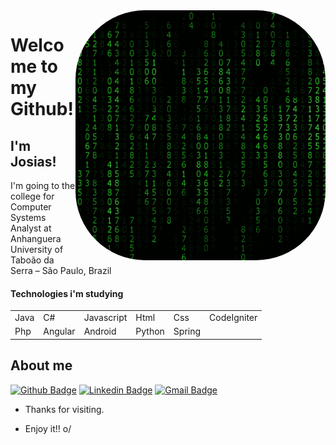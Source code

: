 <img align="right" width="400" height="400" style="border-radius:111px;" src="https://github.com/JosiasLopes/JosiasLopes/blob/main/matrix_gif.gif">
 
# Welcome to my Github!
 
## I'm Josias!
 
I'm going to the college for Computer Systems Analyst at Anhanguera University of Taboão da Serra – São Paulo, Brazil


#### Technologies i'm studying

<table>
  <tr>
  <td>Java</td>
  <td>C#</td>
  <td>Javascript</td>
  <td>Html</td>
  <td>Css</td>
  <td>CodeIgniter</td>
  </tr>
  <tr>
  <td>Php</td>
  <td>Angular</td>
  <td>Android</td>
  <td>Python</td>
  <td>Spring</td>
  
  </tr>
</table>

 
 
## About me 
[![Github Badge](https://img.shields.io/badge/-Github-000?style=flat-square&logo=Github&logoColor=white&link=https://github.com/JosiasLopes/JosiasLopes/)](https://github.com/JosiasLopes/JosiasLopes/)
[![Linkedin Badge](https://img.shields.io/badge/-LinkedIn-blue?style=flat-square&logo=Linkedin&logoColor=white&link=link_do_seu_perfil_no_linkedin)](link_do_seu_perfil_no_linkedin)
[![Gmail Badge](https://img.shields.io/badge/-Gmail-c14438?style=flat-square&logo=Gmail&logoColor=white&link=mailto:jobercardinho2014@gmail.com)](mailto:jobercardinho2014@gmail.com)
 
- Thanks for visiting. 
 
- Enjoy it!! o/
